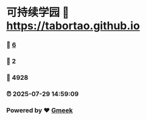 # 可持续学园 :link: https://tabortao.github.io 
### :page_facing_up: [6](https://tabortao.github.io/tag.html) 
### :speech_balloon: 2 
### :hibiscus: 4928 
### :alarm_clock: 2025-07-29 14:59:09 
### Powered by :heart: [Gmeek](https://github.com/Meekdai/Gmeek)
